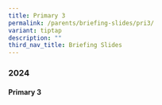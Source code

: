 ```yaml
---
title: Primary 3
permalink: /parents/briefing-slides/pri3/
variant: tiptap
description: ""
third_nav_title: Briefing Slides
---
```

<h3><strong>2024</strong></h3><h4><strong>Primary 3</strong></h4><p></p>